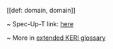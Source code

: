 [[def: domain, domain]]

~ Spec-Up-T link: <a href='https://weboftrust.github.io/WOT-terms/docs/glossary/domain'>here</a>

~ More in <a href="https://weboftrust.github.io/WOT-terms/docs/glossary/domain">extended KERI glossary</a>
